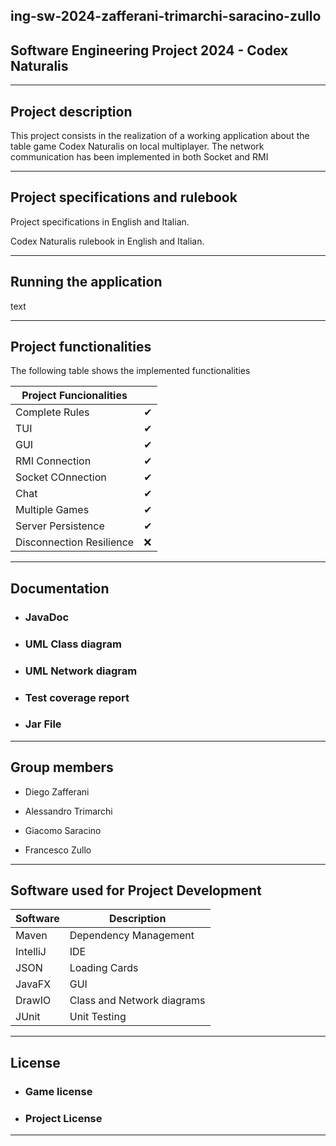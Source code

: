 ## ing-sw-2024-zafferani-trimarchi-saracino-zullo

## Software Engineering Project 2024 - Codex Naturalis

---
## Project description

This project consists in the realization of a working application about the table game Codex Naturalis on local multiplayer. The network communication  has been implemented in both Socket and RMI


---
## Project specifications and rulebook

Project specifications in English and Italian.

Codex Naturalis rulebook in English and Italian.

---

## Running the application

text

---

## Project functionalities

The following table shows the implemented functionalities

| Project Funcionalities   |    |
|--------------------------|----|
| Complete Rules           | ✔  |
| TUI                      | ✔  |
| GUI                      | ✔  |
| RMI Connection           | ✔  |
| Socket COnnection        | ✔  |
| Chat                     | ✔  |
| Multiple Games           | ✔  |
| Server Persistence       |  ✔ |
| Disconnection Resilience | ❌  |
---

## Documentation

* ### JavaDoc

* ### UML Class diagram

* ### UML Network diagram

* ### Test coverage report

* ### Jar File

---

## Group members

* Diego Zafferani

* Alessandro Trimarchi

* Giacomo Saracino

* Francesco Zullo

---



## Software used for Project Development

| Software | Description                |
|----------|----------------------------|
| Maven    | Dependency Management      |
| IntelliJ | IDE                        |
| JSON     | Loading Cards              |
| JavaFX   | GUI                        |
| DrawIO   | Class and Network diagrams |
| JUnit    | Unit Testing               |
--- 
## License

* ### Game license

* ### Project License

---